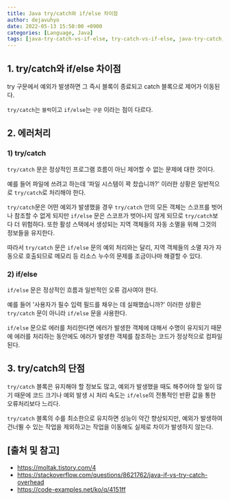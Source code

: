 ```yaml
---
title: Java try/catch와 if/else 차이점
author: dejavuhyo
date: 2022-05-13 15:50:00 +0900
categories: [Language, Java]
tags: [java-try-catch-vs-if-else, try-catch-vs-if-else, java-try-catch, java-if-else, try-catch-if-else-차이점]
---
```


## 1. try/catch와 if/else 차이점
try 구문에서 예외가 발생하면 그 즉시 블록이 종료되고 catch 블록으로 제어가 이동된다.

`try/catch`는 `블럭`이고 `if/else`는 `구문` 이라는 점이 다르다.

## 2. 에러처리

### 1) try/catch
`try/catch` 문은 정상적인 프로그램 흐름이 아닌 제어할 수 없는 문제에 대한 것이다.

예를 들어 파일에 쓰려고 하는데 '파일 시스템이 꽉 찼습니까?' 이러한 상황은 일반적으로 `try/catch`로 처리해야 한다.

`try/catch`문은 어떤 예외가 발생했을 경우 `try/catch` 안의 모든 객체는 스코프를 벗어나 참조할 수 없게 되지만 `if/else` 문은 스코프가 벗어나지 않게 되므로 `try/catch`보다 더 위험하다. 또한 활성 스택에서 생성되는 지역 객체들의 자동 소멸을 위해 그것의 정보들을 유지한다.

따라서 `try/catch` 문은 `if/else` 문의 예외 처리와는 달리, 지역 객체들의 소멸 자가 자동으로 호출되므로 메모리 등 리소스 누수의 문제를 조금이나마 해결할 수 있다.

### 2) if/else
`if/else` 문은 정상적인 흐름과 일반적인 오류 검사여야 한다.

예를 들어 '사용자가 필수 입력 필드를 채우는 데 실패했습니까?' 이러한 상황은 `try/catch` 문이 아니라 `if/else` 문을 사용한다.

`if/else` 문으로 에러를 처리한다면 에러가 발생한 객체에 대해서 수명이 유지되기 때문에 에러를 처리하는 동안에도 에러가 발생한 객체를 참조하는 코드가 정상적으로 컴파일된다.

## 3. try/catch의 단점
`try/catch` 블록은 유지해야 할 정보도 많고, 예외가 발생했을 때도 해주어야 할 일이 많기 때문에 코드 크기나 예외 발생 시 처리 속도는 `if/else`의 전통적인 반환 값을 통한 오류처리보다 느리다.

`try/catch` 블록의 수를 최소한으로 유지하면 성능이 약간 향상되지만, 예외가 발생하여 건너뛸 수 있는 작업을 제외하고는 작업을 이동해도 실제로 차이가 발생하지 않는다.

## [출처 및 참고]
* <https://moltak.tistory.com/4>
* <https://stackoverflow.com/questions/8621762/java-if-vs-try-catch-overhead>
* <https://code-examples.net/ko/q/4151ff>
